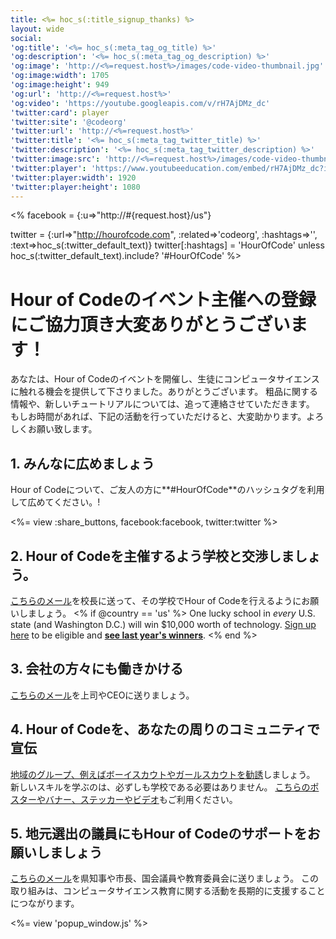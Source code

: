 ```yaml
---
title: <%= hoc_s(:title_signup_thanks) %>
layout: wide
social:
'og:title': '<%= hoc_s(:meta_tag_og_title) %>'
'og:description': '<%= hoc_s(:meta_tag_og_description) %>'
'og:image': 'http://<%=request.host%>/images/code-video-thumbnail.jpg'
'og:image:width': 1705
'og:image:height': 949
'og:url': 'http://<%=request.host%>'
'og:video': 'https://youtube.googleapis.com/v/rH7AjDMz_dc'
'twitter:card': player
'twitter:site': '@codeorg'
'twitter:url': 'http://<%=request.host%>'
'twitter:title': '<%= hoc_s(:meta_tag_twitter_title) %>'
'twitter:description': '<%= hoc_s(:meta_tag_twitter_description) %>'
'twitter:image:src': 'http://<%=request.host%>/images/code-video-thumbnail.jpg'
'twitter:player': 'https://www.youtubeeducation.com/embed/rH7AjDMz_dc?iv_load_policy=3&rel=0&autohide=1&showinfo=0'
'twitter:player:width': 1920
'twitter:player:height': 1080
---
```


<% facebook = {:u=>"http://#{request.host}/us"}

twitter = {:url=>"http://hourofcode.com", :related=>'codeorg', :hashtags=>'', :text=>hoc_s(:twitter_default_text)}
twitter[:hashtags] = 'HourOfCode' unless hoc_s(:twitter_default_text).include? '#HourOfCode' %>

# Hour of Codeのイベント主催への登録にご協力頂き大変ありがとうございます！

あなたは、Hour of Codeのイベントを開催し、生徒にコンピュータサイエンスに触れる機会を提供して下さりました。ありがとうございます。 粗品に関する情報や、新しいチュートリアルについては、追って連絡させていただきます。 もしお時間があれば、下記の活動を行っていただけると、大変助かります。よろしくお願い致します。

## 1. みんなに広めましょう

Hour of Codeについて、ご友人の方に**#HourOfCode**のハッシュタグを利用して広めてください。!

<%= view :share_buttons, facebook:facebook, twitter:twitter %>

## 2. Hour of Codeを主催するよう学校と交渉しましょう。

[こちらのメール](<%= resolve_url('/promote/resources#sample-emails') %>)を校長に送って、その学校でHour of Codeを行えるようにお願いしましょう。 <% if @country == 'us' %> One lucky school in *every* U.S. state (and Washington D.C.) will win $10,000 worth of technology. [Sign up here](<%= resolve_url('/prizes/hardware-signup') %>) to be eligible and [**see last year's winners**](http://codeorg.tumblr.com/post/104109522378/prize-winners). <% end %>

## 3. 会社の方々にも働きかける

[こちらのメール](<%= resolve_url('/promote/resources#sample-emails') %>)を上司やCEOに送りましょう。

## 4. Hour of Codeを、あなたの周りのコミュニティで宣伝

[地域のグループ、例えばボーイスカウトやガールスカウトを勧誘](<%= resolve_url('/promote/resources#sample-emails') %>)しましょう。 新しいスキルを学ぶのは、必ずしも学校である必要はありません。 [こちらのポスターやバナー、ステッカーやビデオ](<%= resolve_url('/promote/resources') %>)もご利用ください。

## 5. 地元選出の議員にもHour of Codeのサポートをお願いしましょう

[こちらのメール](<%= resolve_url('/promote/resources#sample-emails') %>)を県知事や市長、国会議員や教育委員会に送りましょう。 この取り組みは、コンピュータサイエンス教育に関する活動を長期的に支援することにつながります。

<%= view 'popup_window.js' %>